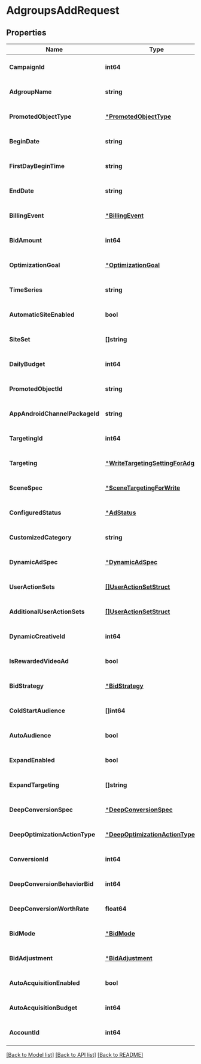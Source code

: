 # AdgroupsAddRequest

## Properties
Name | Type | Description | Notes
------------ | ------------- | ------------- | -------------
**CampaignId** | **int64** |  | [optional] [default to null]
**AdgroupName** | **string** |  | [optional] [default to null]
**PromotedObjectType** | [***PromotedObjectType**](PromotedObjectType.md) |  | [optional] [default to null]
**BeginDate** | **string** |  | [optional] [default to null]
**FirstDayBeginTime** | **string** |  | [optional] [default to null]
**EndDate** | **string** |  | [optional] [default to null]
**BillingEvent** | [***BillingEvent**](BillingEvent.md) |  | [optional] [default to null]
**BidAmount** | **int64** |  | [optional] [default to null]
**OptimizationGoal** | [***OptimizationGoal**](OptimizationGoal.md) |  | [optional] [default to null]
**TimeSeries** | **string** |  | [optional] [default to null]
**AutomaticSiteEnabled** | **bool** |  | [optional] [default to null]
**SiteSet** | **[]string** |  | [optional] [default to null]
**DailyBudget** | **int64** |  | [optional] [default to null]
**PromotedObjectId** | **string** |  | [optional] [default to null]
**AppAndroidChannelPackageId** | **string** |  | [optional] [default to null]
**TargetingId** | **int64** |  | [optional] [default to null]
**Targeting** | [***WriteTargetingSettingForAdgroup**](write_targeting_setting_for_adgroup.md) |  | [optional] [default to null]
**SceneSpec** | [***SceneTargetingForWrite**](scene_targeting_for_write.md) |  | [optional] [default to null]
**ConfiguredStatus** | [***AdStatus**](AdStatus.md) |  | [optional] [default to null]
**CustomizedCategory** | **string** |  | [optional] [default to null]
**DynamicAdSpec** | [***DynamicAdSpec**](dynamic_ad_spec.md) |  | [optional] [default to null]
**UserActionSets** | [**[]UserActionSetStruct**](user_action_set_struct.md) |  | [optional] [default to null]
**AdditionalUserActionSets** | [**[]UserActionSetStruct**](user_action_set_struct.md) |  | [optional] [default to null]
**DynamicCreativeId** | **int64** |  | [optional] [default to null]
**IsRewardedVideoAd** | **bool** |  | [optional] [default to null]
**BidStrategy** | [***BidStrategy**](BidStrategy.md) |  | [optional] [default to null]
**ColdStartAudience** | **[]int64** |  | [optional] [default to null]
**AutoAudience** | **bool** |  | [optional] [default to null]
**ExpandEnabled** | **bool** |  | [optional] [default to null]
**ExpandTargeting** | **[]string** |  | [optional] [default to null]
**DeepConversionSpec** | [***DeepConversionSpec**](deep_conversion_spec.md) |  | [optional] [default to null]
**DeepOptimizationActionType** | [***DeepOptimizationActionType**](DeepOptimizationActionType.md) |  | [optional] [default to null]
**ConversionId** | **int64** |  | [optional] [default to null]
**DeepConversionBehaviorBid** | **int64** |  | [optional] [default to null]
**DeepConversionWorthRate** | **float64** |  | [optional] [default to null]
**BidMode** | [***BidMode**](BidMode.md) |  | [optional] [default to null]
**BidAdjustment** | [***BidAdjustment**](bid_adjustment.md) |  | [optional] [default to null]
**AutoAcquisitionEnabled** | **bool** |  | [optional] [default to null]
**AutoAcquisitionBudget** | **int64** |  | [optional] [default to null]
**AccountId** | **int64** |  | [optional] [default to null]

[[Back to Model list]](../README.md#documentation-for-models) [[Back to API list]](../README.md#documentation-for-api-endpoints) [[Back to README]](../README.md)


